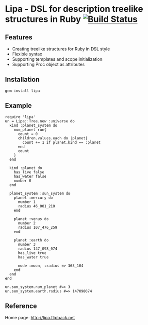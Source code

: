Lipa - DSL for description treelike structures in Ruby [![Build Status](https://secure.travis-ci.org/flipback/lipa.png)](http://travis-ci.org/flipback/lipa)
=======================================================

Features
------------------------------------------------------
- Creating treelike structures for Ruby in DSL style
- Flexible syntax
- Supporting templates and scope initialization
- Supporting Proc object as attributes

Installation
-----------------------------------------------------
`gem install lipa`

Example
------------------------------------------------------

    require 'lipa'
    un = Lipa::Tree.new :universe do 
      kind :planet_system do
        num_planet run{
          count = 0
          children.values.each do |planet|
            count += 1 if planet.kind == :planet
          end
          count
        }
      end

      kind :planet do 
        has_live false
        has_water false
        number 0
      end

      planet_system :sun_system do 
        planet :mercury do 
          number 1
          radius 46_001_210 
        end

        planet :venus do 
          number 2
          radius 107_476_259
        end

        planet :earth do 
          number 3
          radius 147_098_074
          has_live true
          has_water true

          node :moon, :radius => 363_104
        end
      end
    end

    un.sun_system.num_planet #=> 3
    un.sun_system.earth.radius #=> 147098074

Reference
----------------------------------
Home page: http://lipa.flipback.net
